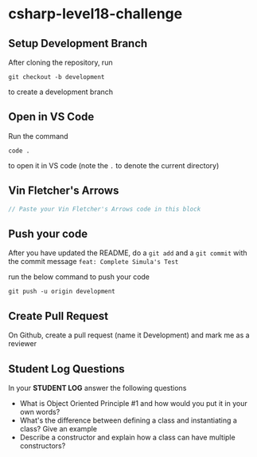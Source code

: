 # csharp-level18-challenge

## Setup Development Branch
After cloning the repository, run

```
git checkout -b development
```

to create a development branch

## Open in VS Code 

Run the command 

```
code .
```

to open it in VS code (note the `.` to denote the current directory)

## Vin Fletcher's Arrows

```csharp
// Paste your Vin Fletcher's Arrows code in this block
```


## Push your code

After you have updated the README, do a `git add` and a `git commit` with the commit message `feat: Complete Simula's Test`

run the below command to push your code

```
git push -u origin development
```

## Create Pull Request
On Github, create a pull request (name it Development) and mark me as a reviewer

## Student Log Questions

In your **STUDENT LOG** answer the following questions

- What is Object Oriented Principle #1 and how would you put it in your own words?
- What's the difference between defining a class and instantiating a class? Give an example 
- Describe a constructor and explain how a class can have multiple constructors?
